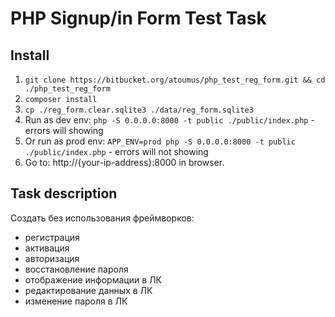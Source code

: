 # PHP Signup/in Form Test Task

## Install

1. `git clone https://bitbucket.org/atoumus/php_test_reg_form.git && cd ./php_test_reg_form`
1. `composer install`
1. `cp ./reg_form.clear.sqlite3 ./data/reg_form.sqlite3`
1. Run as dev env: `php -S 0.0.0.0:8000 -t public ./public/index.php` - errors will showing
1. Or run as prod env: `APP_ENV=prod php -S 0.0.0.0:8000 -t public ./public/index.php` - errors will not showing
1. Go to: http://{your-ip-address}:8000 in browser.

## Task description

Создать без использования фреймворков:

- регистрация
- активация
- авторизация
- восстановление пароля
- отображение информации в ЛК
- редактирование данных в ЛК
- изменение пароля в ЛК